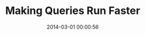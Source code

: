 ---
layout: sqlschool-lesson
category: "advanced"
title:  "Making Queries Run Faster"
date:   2014-03-01 00:00:56
---